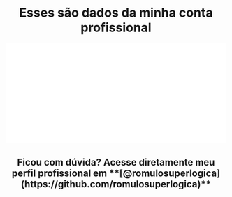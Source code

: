 <div id="perfilProfissional" align="center">
  <h1>Esses são dados da minha conta profissional</h1>
  <p>
    <a href="https://github.com/romulosuperlogica">
      <img 
        src="./github-activity-radical.svg" 
        alt="Estatísticas de Atividade Profissional" 
      />
    </a>
  </p>
  <h2>Ficou com dúvida? Acesse diretamente meu perfil profissional em **[@romulosuperlogica](https://github.com/romulosuperlogica)**</h2>
</div>
